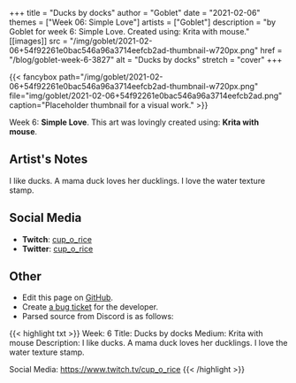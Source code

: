 +++
title =       "Ducks by docks"
author =      "Goblet"
date =        "2021-02-06"
themes =      ["Week 06: Simple Love"]
artists =     ["Goblet"]
description = "by Goblet for week 6: Simple Love. Created using: Krita with mouse."
[[images]]
      src = "/img/goblet/2021-02-06+54f92261e0bac546a96a3714eefcb2ad-thumbnail-w720px.png"
      href = "/blog/goblet-week-6-3827"
      alt = "Ducks by docks"
      stretch = "cover"
+++


{{< fancybox path="/img/goblet/2021-02-06+54f92261e0bac546a96a3714eefcb2ad-thumbnail-w720px.png" file="img/goblet/2021-02-06+54f92261e0bac546a96a3714eefcb2ad.png" caption="Placeholder thumbnail for a visual work." >}}


Week 6: **Simple Love**. This art was lovingly created using: **Krita with mouse**.

## Artist's Notes

I like ducks. A mama duck loves her ducklings. I love the water texture stamp.

## Social Media

- **Twitch**: <a href='https://twitch.tv/cup_o_rice' target='_blank'>cup_o_rice</a>
- **Twitter**: <a href='https://twitter.com/cup_o_rice' target='_blank'>cup_o_rice</a>

## Other

- Edit this page on [GitHub](https://github.com/teaminkling/web-refresh/edit/main/content/blog/goblet-week-6-3827.md).
- Create [a bug ticket](https://github.com/teaminkling/web-refresh/issues/new?assignees=&labels=bug&template=problem-report.md&title=) for the developer.
- Parsed source from Discord is as follows:

{{< highlight txt >}}
Week: 6
Title:  Ducks by docks
Medium: Krita with mouse 
Description: I like ducks. A mama duck loves her ducklings. I love the water texture stamp. 

Social Media: https://www.twitch.tv/cup_o_rice
{{< /highlight >}}